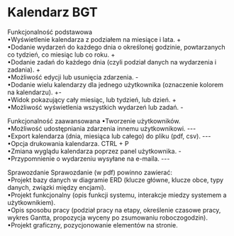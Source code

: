 # Kalendarz BGT <br>
Funkcjonalność podstawowa <br>
•Wyświetlenie kalendarza z podziałem na miesiące i lata. + <br>
•Dodanie wydarzeń do każdego dnia o określonej godzinie, powtarzanych co tydzień, co miesiąc lub co roku. + <br>
•Dodanie zadań do każdego dnia (czyli podział danych na wydarzenia i zadania). + <br>
•Możliwość edycji lub usunięcia zdarzenia. - <br>
•Dodanie wielu kalendarzy dla jednego użytkownika (oznaczenie kolorem na kalendarzu). +-<br>
•Widok pokazujący cały miesiąc, lub tydzień, lub dzień. + <br>
•Możliwość wyświetlenia wszystkich wydarzeń lub zadań. -<br>

Funkcjonalność zaawansowana •Tworzenie użytkowników.<br>
•Możliwość udostępniania zdarzenia innemu użytkownikowi. --- <br>
•Export kalendarza (dnia, miesiąca lub całego) do pliku (pdf, csv). ---<br>
•Opcja drukowania kalendarza. CTRL + P <br>
•Zmiana wyglądu kalendarza poprzez panel użytkownika. -<br>
•Przypomnienie o wydarzeniu wysyłane na e-maila. ---<br>

Sprawozdanie Sprawozdanie (w pdf) powinno zawierać:<br> 
•Projekt bazy danych w diagramie ERD (klucze główne, klucze obce, typy danych, związki między encjami).<br>
•Projekt funkcjonalny (opis funkcji systemu, interakcje miedzy systemem a użytkownikiem).<br>
•Opis sposobu pracy (podział pracy na etapy, określenie czasowe pracy, wykres Gantta, propozycja wyceny po zsumowaniu roboczogodzin).<br>
•Projekt graficzny, pozycjonowanie elementów na stronie.<br>
